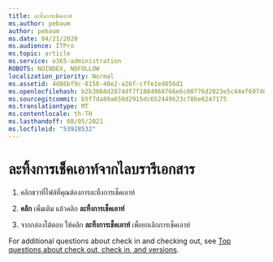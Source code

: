 ```yaml
---
title: ละทิ้งการเช็คเอาท์
ms.author: pebaum
author: pebaum
ms.date: 04/21/2020
ms.audience: ITPro
ms.topic: article
ms.service: o365-administration
ROBOTS: NOINDEX, NOFOLLOW
localization_priority: Normal
ms.assetid: 4d86bf9c-8158-40e2-a26f-cffe1ed856d1
ms.openlocfilehash: b2b3068d2874df7f1884968766e6c00776d2023e5c44ef697401485b57f9fadf
ms.sourcegitcommit: b5f7da89a650d2915dc652449623c78be6247175
ms.translationtype: MT
ms.contentlocale: th-TH
ms.lasthandoff: 08/05/2021
ms.locfileid: "53928532"
---
```

# <a name="discard-a-check-out-from-a-document-library"></a>ละทิ้งการเช็คเอาท์จากไลบรารีเอกสาร

1. คลิกขวาที่ไฟล์ที่คุณต้องการละทิ้งการเช็คเอาท์
    
2. **คลิก** เพิ่มเติม แล้วคลิก **ละทิ้งการเช็คเอาท์** 
    
3. จากกล่องโต้ตอบ ให้คลิก **ละทิ้งการเช็คเอาท์** เพื่อยกเลิกการเช็คเอาท์ 
    
For additional questions about check in and checking out, see [Top questions about check out, check in, and versions](https://go.microsoft.com/fwlink/?linkid=2018786).
  

